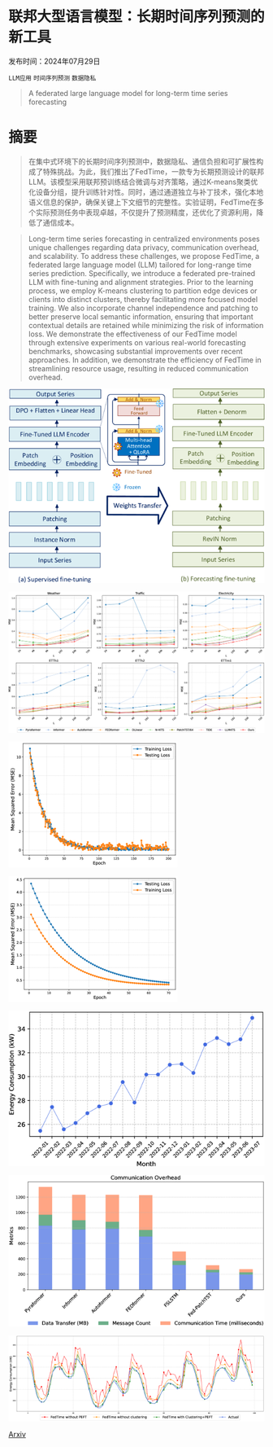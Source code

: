 # 联邦大型语言模型：长期时间序列预测的新工具

发布时间：2024年07月29日

`LLM应用` `时间序列预测` `数据隐私`

> A federated large language model for long-term time series forecasting

# 摘要

> 在集中式环境下的长期时间序列预测中，数据隐私、通信负担和可扩展性构成了特殊挑战。为此，我们推出了FedTime，一款专为长期预测设计的联邦LLM。该模型采用联邦预训练结合微调与对齐策略，通过K-means聚类优化设备分组，提升训练针对性。同时，通过通道独立与补丁技术，强化本地语义信息的保护，确保关键上下文细节的完整性。实验证明，FedTime在多个实际预测任务中表现卓越，不仅提升了预测精度，还优化了资源利用，降低了通信成本。

> Long-term time series forecasting in centralized environments poses unique challenges regarding data privacy, communication overhead, and scalability. To address these challenges, we propose FedTime, a federated large language model (LLM) tailored for long-range time series prediction. Specifically, we introduce a federated pre-trained LLM with fine-tuning and alignment strategies. Prior to the learning process, we employ K-means clustering to partition edge devices or clients into distinct clusters, thereby facilitating more focused model training. We also incorporate channel independence and patching to better preserve local semantic information, ensuring that important contextual details are retained while minimizing the risk of information loss. We demonstrate the effectiveness of our FedTime model through extensive experiments on various real-world forecasting benchmarks, showcasing substantial improvements over recent approaches. In addition, we demonstrate the efficiency of FedTime in streamlining resource usage, resulting in reduced communication overhead.

![联邦大型语言模型：长期时间序列预测的新工具](../../../paper_images/2407.20503/x1.png)

![联邦大型语言模型：长期时间序列预测的新工具](../../../paper_images/2407.20503/x2.png)

![联邦大型语言模型：长期时间序列预测的新工具](../../../paper_images/2407.20503/x3.png)

![联邦大型语言模型：长期时间序列预测的新工具](../../../paper_images/2407.20503/x4.png)

![联邦大型语言模型：长期时间序列预测的新工具](../../../paper_images/2407.20503/x5.png)

![联邦大型语言模型：长期时间序列预测的新工具](../../../paper_images/2407.20503/x6.png)

![联邦大型语言模型：长期时间序列预测的新工具](../../../paper_images/2407.20503/x7.png)

[Arxiv](https://arxiv.org/abs/2407.20503)